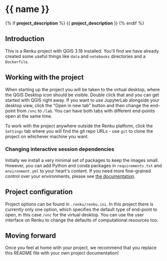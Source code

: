 # {{ name }}
{% if __project_description__ %}
{{ __project_description__ }}
{% endif %}
## Introduction

This is a Renku project with QGIS 3.18 installed. You'll find we have already created some
useful things like `data` and `notebooks` directories and
a `Dockerfile`.

## Working with the project

When starting up the project you will be taken to the virtual desktop,
where the QGIS Desktop icon should be visible. Double click that and you can get
started with QGIS right away. If you want to use JupyterLab alongside your desktop
view, click the "Open in new tab" button and then change the end-point from `/vnc`
to `/lab`. You can have both tabs with different end-points open at the same time.

To work with the project anywhere outside the Renku platform,
click the `Settings` tab where you will find the
git repo URLs - use `git` to clone the project on whichever machine you want.

### Changing interactive session dependencies

Initially we install a very minimal set of packages to keep the images small.
However, you can add Python and conda packages in `requirements.txt` and
`environment.yml` to your heart's content. If you need more fine-grained
control over your environments, please see [the documentation](https://renku.readthedocs.io/en/latest/how-to-guides/session-customizing.html).

## Project configuration

Project options can be found in `.renku/renku.ini`. In this
project there is currently only one option, which specifies
the default type of end-point to open, in this case `/vnc` for
the virtual desktop. You can use the user interface on Renku
to change the defaults of computational resources too.

## Moving forward

Once you feel at home with your project, we recommend that you replace
this README file with your own project documentation!